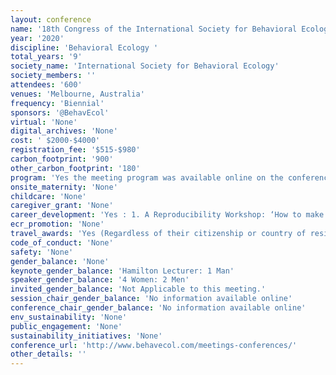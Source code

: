 ```yaml
---
layout: conference 
name: '18th Congress of the International Society for Behavioral Ecology'
year: '2020'
discipline: 'Behavioral Ecology '
total_years: '9'
society_name: 'International Society for Behavioral Ecology'
society_members: ''
attendees: '600'
venues: 'Melbourne, Australia'
frequency: 'Biennial'
sponsors: '@BehavEcol'
virtual: 'None'
digital_archives: 'None'
cost: ' $2000-$4000'
registration_fee: '$515-$980'
carbon_footprint: '900'
other_carbon_footprint: '180'
program: 'Yes the meeting program was available online on the conference website.'
onsite_maternity: 'None'
childcare: 'None'
caregiver_grant: 'None'
career_development: 'Yes : 1. A Reproducibility Workshop: ‘How to make your workflow reproducible’. This would include an introduction to reproducibility, data management and data sharing, with practical exercises/information on platforms, such as Github, preprint servers and the OSF (open science framework). The workshop may also cover error detection (critical evaluation of published research and how to detect inconsistencies in data patterns).  2. The Mentor Program: The Congress provides a valuable opportunity to make connections and share knowledge and to facilitate this, the Organisers are offering a Mentor Program. This is simply an opportunity for you to catch up with your mentor/mentee over a coffee or  lunch break and have a conversation, share ideas, challenges and opportunities. There is no expectation beyond the opportunity for a chance to make a connection and share a conversation with a colleague who shares a similar interest.  If you would like to be mentored or would be keen to be a mentor, please indicate your interest on the registration form and also your main subject area of interest. Closer to the time of the Congress, we will facilitate contact with your designated mentor/mentee so you can make arrangements to meet at your convenience during the Congress. '
ecr_promotion: 'None'
travel_awards: 'Yes (Regardless of their citizenship or country of residence, Ph.D. students or postdocs (or other recent Ph.D.s in temporary positions which offer minimal institutional support for meeting travel) are eligible to apply for funding to offset the costs of transportation to the Congress. Faculty whose home institutions are located in developing nations are also eligible to apply.)'
code_of_conduct: 'None'
safety: 'None'
gender_balance: 'None'
keynote_gender_balance: 'Hamilton Lecturer: 1 Man'
speaker_gender_balance: '4 Women: 2 Men'
invited_gender_balance: 'Not Applicable to this meeting.'
session_chair_gender_balance: 'No information available online'
conference_chair_gender_balance: 'No information available online'
env_sustainability: 'None'
public_engagement: 'None'
sustainability_initiatives: 'None'
conference_url: 'http://www.behavecol.com/meetings-conferences/'
other_details: ''
---
```

